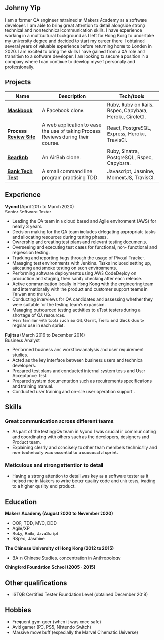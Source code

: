 ## Johnny Yip

I am a former QA engineer retrained at Makers Academy as a software developer. I am able to bring great attention to detail alongside strong technical and non technical communication skills. I have experience working in a multicultural background as I left for Hong Kong to undertake my university degree and decided to start my career there. I obtained several years of valuable experience before returning home to London in 2020.
I am excited to bring the skills I have gained from a QA role and transition to a software developer. I am looking to secure a position in a company where I can continue to develop myself personally and professionally.

## Projects

| Name                                                                   | Description                                                                      | Tech/tools                                              |
| ---------------------------------------------------------------------- | -------------------------------------------------------------------------------- | ------------------------------------------------------- |
| [**Maskbook**](https://github.com/JYip93/Croc-My-World)                | A Facebook clone.                                                                | Ruby, Ruby on Rails, Rspec, Capybara, Heroku, CircleCI. |
| [**Process Review Site**](https://github.com/JYip93/ProcessReviewSite) | A web application to ease the use of taking Process Reviews during their course. | React, PostgreSQL, Express, Heroku, TravisCI.           |
| [**BearBnb**](https://github.com/JYip93/AirBnB-Clone)                  | An AirBnb clone.                                                                 | Ruby, Sinatra, PostgreSQL, Rspec, Capybara.             |
| [**Bank Tech Test**](https://github.com/JYip93/bank_tech_test)         | A small command line program practising TDD.                                     | Javascript, Jasmine, MomentJS, TravisCI.                |

## Experience

**Vyond** (April 2017 to March 2020)  
Senior Software Tester

- Leading the QA team in a cloud based and Agile environment (AWS) for nearly 3
  years.
- Decision making for the QA team includes delegating appropriate tasks and
  allocating resources during testing phases.
- Ownership and creating test plans and relevant testing documents.
- Overseeing and executing test cases for functional, non- functional and regression
  testing.
- Tracking and reporting bugs through the usage of Pivotal Tracker.
- Managing test environments with Jenkins. Tasks included setting up, allocating and
  smoke testing on such environments.
- Performing software deployments using AWS CodeDeploy on production and
  staging, then sanity checking after each release.
- Active communication locally in Hong Kong with the engineering team and
  internationally with the product and customer support teams in Taiwan and the US.
- Conducting interviews for QA candidates and assessing whether they were suitable
  for the testing team’s expansion.
- Managing outsourced testing activities to uTest testers during a shortage of QA
  resources.
- Very familiar with tools such as Git, Gerrit, Trello and Slack due to regular use in
  each sprint.

**Fujitsu** (March 2016 to December 2016)  
Business Analyst

- Performed business and workflow analysis and user requirement studies.
- Acted as the key interface between business users and technical developers.
- Prepared test plans and conducted internal system tests and User Acceptance Test.
- Prepared system documentation such as requirements specifications and training
  manual.
- Conducted user training and on-site user operation support​ .

## Skills

### Great communication across different teams

- As part of the testing/QA team in Vyond I was crucial in communicating and coordinating with others such as the developers, designers and Product team.
- Explaining clearly and concisely to other team members technically and non-technically was essential to a successful sprint.

### Meticulous and strong attention to detail

- Having a strong attention to detail was key as a software tester as it helped me in Makers to write better quality code and unit tests, leading to a higher quality end product.

## Education

**Makers Academy (August 2020 to November 2020)**

- OOP, TDD, MVC, DDD
- Agile/XP
- Ruby, Rails, JavaScript
- RSpec, Jasmine

**The Chinese University of Hong Kong (2012 to 2015)**

- BA in Chinese Studies, concentration in Anthropology

**Chingford Foundation School (2005 - 2015)**

## Other qualifications

- ISTQB Certified Tester Foundation Level (obtained December 2018)

## Hobbies

- Frequent gym-goer (when it was once safe)
- Avid gamer (PC, PS5, Nintendo Switch)
- Massive move buff (especially the Marvel Cinematic Universe)
